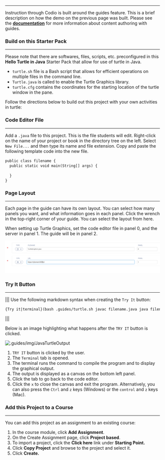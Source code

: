 ----------

Instruction through Codio is built around the guides feature. This is a brief description on how the demo on the previous page was built. Please see the [**documentation**](https://docs.codio.com/authoring.html) for more information about content authoring with guides.

### Build on this Starter Pack
---
Please note that there are softwares, files, scripts, etc. preconfigured in this **Hello Turtle in Java** Starter Pack that allow for use of turtle in Java. 

* `turtle.sh` file is a Bash script that allows for efficient operations on multiple files in the command line. 
* `Turtle.java` is called to enable the Turtle Graphics library.
* `turtle.cfg` contains the coordinates for the starting location of the turtle window in the pane.

Follow the directions below to build out this project with your own activities in turtle:

### Code Editor File
---
Add a `.java` file to this project. This is the file students will edit. Right-click on the name of your project or book in the directory tree on the left. Select `New File...` and then type its name and file extension. Copy and paste the following template code into the new file.

```
public class filename {
  public static void main(String[] args) {
	
  }
}
```

### Page Layout
---
Each page in the guide can have its own layout. You can select how many panels you want, and what information goes in each panel. Click the wrench in the top-right corner of your guide. You can select the layout from here. 

When setting up Turtle Graphics, set the code editor file in panel 0, and the server in panel 1. The guide will be in panel 2. 

![Open Tabs](.guides/img/OpenTabs.png)

### Try It Button
---
|||
Use the following markdown syntax when creating the `Try It` button:

```markdown
{Try it|terminal}(bash .guides/turtle.sh javac filename.java java filename)
```
|||

Below is an image highlighting what happens after the `TRY IT` button is clicked.

![.guides/img/JavaTurtleOutput](.guides/img/JavaTurtleOutput.png)

1. `TRY IT` button is clicked by the user.
2. The `Terminal` tab is opened.
3. The terminal runs the command to compile the program and to display the graphical output.
4. The output is displayed as a canvas on the bottom left panel.
5. Click the tab to go back to the code editor.
6. Click the `x` to close the canvas and exit the program. Alternatively, you can also press the `Ctrl` and `z` keys (Windows) or the `control` and `z` keys (Mac).

### Add this Project to a Course
---
You can add this project as an assignment to an existing course:

1. In the course module, click **Add Assignment**.
2. On the Create Assignment page, click **Project based**.
3. To import a project, click the **Click here** link under **Starting Point.** 
4. Click **Copy Project** and browse to the project and select it.
5. Click **Create.**